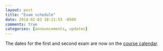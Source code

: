 ```yaml
---
layout: post
title: "Exam schedule"
date: 2014-02-03 18:11:53 -0500
comments: true
categories: [announcements, updates]
---
```


The dates for the first and second exam are now on the [course calendar](http://perezcarballo.org/phil160/calendar/).